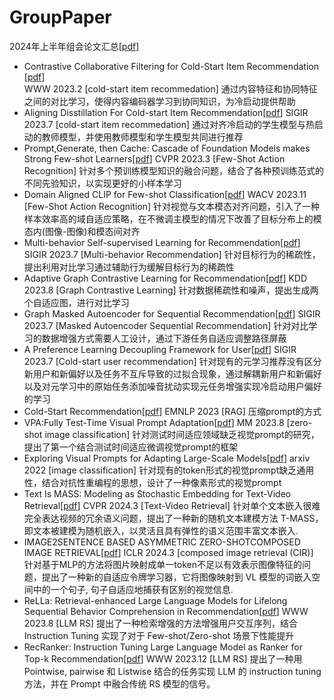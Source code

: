 # GroupPaper
2024年上半年组会论文汇总[[pdf]()]
- Contrastive Collaborative Filtering for Cold-Start Item Recommendation [[pdf](https://arxiv.org/pdf/2302.02151.pdf)]  
  WWW 2023.2 [cold-start item recommedation] 
  通过内容特征和协同特征之间的对比学习，使得内容编码器学习到协同知识，为冷启动提供帮助 
- Aligning Disstillation For Cold-start Item Recommendation[[pdf](https://dl.acm.org/doi/10.1145/3539618.3591732)] 
  SIGIR 2023.7 [cold-start item recommedation] 
  通过对齐冷启动的学生模型与热启动的教师模型，并使用教师模型和学生模型共同进行推荐 
- Prompt,Generate, then Cache: Cascade of Foundation Models makes Strong Few-shot Learners[[pdf](https://arxiv.org/pdf/2303.02151.pdf)] 
  CVPR 2023.3 [Few-Shot Action Recognition] 
  针对多个预训练模型知识的融合问题，结合了各种预训练范式的不同先验知识，以实现更好的小样本学习 
- Domain Aligned CLIP for Few-shot Classification[[pdf](https://arxiv.org/pdf/2311.09191.pdf)] 
  WACV 2023.11 [Few-Shot Action Recognition] 
  针对视觉与文本模态对齐问题，引入了一种样本效率高的域自适应策略，在不微调主模型的情况下改善了目标分布上的模态内(图像-图像)和模态间对齐 
- Multi-behavior Self-supervised Learning for Recommendation[[pdf](https://arxiv.org/pdf/2305.18238.pdf)] 
  SIGIR 2023.7 [Multi-behavior Recommendation] 
  针对目标行为的稀疏性，提出利用对比学习通过辅助行为缓解目标行为的稀疏性 
- Adaptive Graph Contrastive Learning for Recommendation[[pdf](https://arxiv.org/abs/2305.10837.pdf)] 
  KDD 2023.8 [Graph Contrastive Learning] 
  针对数据稀疏性和噪声，提出生成两个自适应图，进行对比学习 
- Graph Masked Autoencoder for Sequential Recommendation[[pdf](https://dl.acm.org/doi/pdf/10.1145/3539618.3591692)] 
  SIGIR 2023.7 [Masked Autoencoder Sequential Recommendation] 
  针对对比学习的数据增强方式需要人工设计，通过下游任务自适应调整路径屏蔽 
- A Preference Learning Decoupling Framework for User[[pdf](https://dl.acm.org/doi/pdf/10.1145/3539618.3591627)] 
  SIGIR 2023.7 [Cold-start user recommendation] 
  针对现有的元学习推荐没有区分新用户和新偏好以及任务不互斥导致的过拟合现象，通过解耦新用户和新偏好以及对元学习中的原始任务添加噪音扰动实现元任务增强实现冷启动用户偏好的学习 
- Cold-Start Recommendation[[pdf](https://arxiv.org/abs/2310.05736)] 
  EMNLP 2023 [RAG] 
  压缩prompt的方式 
- VPA:Fully Test-Time Visual Prompt Adaptation[[pdf](https://arxiv.org/pdf/2309.15251.pdf)] 
  MM 2023.8 [zero-shot image classification] 
  针对测试时间适应领域缺乏视觉prompt的研究，提出了第一个结合测试时间适应微调视觉prompt的框架 
- Exploring Visual Prompts for Adapting Large-Scale Models[[pdf](https://arxiv.org/pdf/2203.17274.pdf)] 
  arxiv 2022 [image classification] 
  针对现有的token形式的视觉prompt缺乏通用性，结合对抗性重编程的思想，设计了一种像素形式的视觉prompt 
- Text Is MASS: Modeling as Stochastic Embedding for Text-Video Retrieval[[pdf](https://arxiv.org/pdf/2403.17998.pdf)] 
  CVPR 2024.3 [Text-Video Retrieval] 
  针对单个文本嵌入很难完全表达视频的冗余语义问题，提出了一种新的随机文本建模方法 T-MASS，即文本被建模为随机嵌入，以灵活且具有弹性的语义范围丰富文本嵌入. 
- IMAGE2SENTENCE BASED ASYMMETRIC ZERO-SHOTCOMPOSED IMAGE RETRIEVAL[[pdf](https://arxiv.org/abs/2403.01431.pdf)] 
  ICLR 2024.3 [composed image retrieval (CIR)] 
  针对基于MLP的方法将图片映射成单一token不足以有效表示图像特征的问题，提出了一种新的自适应令牌学习器，它将图像映射到 VL 模型的词嵌入空间中的一个句子, 句子自适应地捕获有区别的视觉信息. 
- ReLLa: Retrieval-enhanced Large Language Models for Lifelong Sequential Behavior Comprehension in Recommendation[[pdf](https://arxiv.org/pdf/2308.11131.pdf)] 
  WWW 2023.8 [LLM RS]
  提出了一种检索增强的方法增强用户交互序列，结合 Instruction Tuning 实现了对于 Few-shot/Zero-shot 场景下性能提升
- RecRanker: Instruction Tuning Large Language Model as Ranker for Top-k Recommendation[[pdf](https://arxiv.org/pdf/2312.16018v2.pdf)]
  WWW 2023.12 [LLM RS]
  提出了一种用 Pointwise, pairwise 和 Listwise 结合的任务实现 LLM 的 instruction tuning 方法，并在 Prompt 中融合传统 RS 模型的信号。
